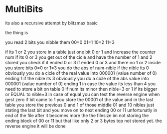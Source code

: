 # MultiBits
its also a recursive attempt by blitzmax basic

 the thing is

 you read 2 bits you nibble them 00=0 01=1 10=2 11=3

 if its 1 or 2 you store in a table just one bit 0 or 1 and increase the counter num
 if its 0 or 3 you get out of the cicle and have the number of 1 and 2 stored
 you check if it ended 0 or 3
 if ended 0 or 3 and there no 1 or 2 inside you store bits 0=0 or 1=3
 you do the abs of num-nible
 if the nible its 0 obviously you do a cicle of the real value into 000001  (value number of 0) ending 1
 if the nible its 3 obviously you do a cicle of the abs value into 000001  (value number of 0) ending 1 in case the value its less than 4 you need to store a bit on table 0 if num its minor then nible=3 or
 1 if its bigger or EQUAL to nible=3
 in case of equal you can test the reverse engine when gest zero if bit came to 1
 you store the 00001 of the value
 and in the last table you store the previous 0 and 1 of those middle 01 and 10 nibles just stating the last bit
 and you move on to next ending 00 or 11
 unfortunatly in end of the file after it becomes more the the filesize im not storing the ending block of 00 or 11 but that like only 2 or 3 bytes top not stored yet.
 the reverse engine it will be done
